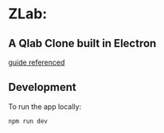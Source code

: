 # ZLab:
## A Qlab Clone built in Electron

[guide referenced](https://www.section.io/engineering-education/desktop-application-with-react/)


## Development
To run the app locally:

```
npm run dev
```
